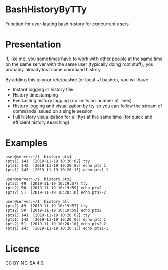 # BashHistoryByTTy
Function for ever-lasting bash history for concurrent users

# Presentation
If, like me, you sometimes have to work with other people at the same time on the same server with the same user (typically doing root stuff), you probably already lost some command history.

By adding this to your /etc/bashrc (or local ~/.bashrc), you will have :
- Instant logging in history file
- History timestamping
- Everlasting history logging (no limits on number of lines)
- History logging and visualization by tty so you can follow the stream of commands issued on a single session
- Full history visualization for all ttys at the same time (for quick and efficient history searching) 

# Examples 
```
user@server:~/$  history pts1
(pts1) 141  [2019-11-19 10:20:02] tty
(pts1) 142  [2019-11-19 10:20:05] echo pts 1
(pts1) 143  [2019-11-19 10:20:13] echo pts1-1
```
```
user@server:~/$  history pts2
(pts2) 49  [2019-11-19 10:19:57] tty
(pts2) 50  [2019-11-19 10:19:59] echo pts2
(pts2) 51  [2019-11-19 10:20:10] echo pts2-2
```
```
user@server:~/$  history all
(pts2) 49  [2019-11-19 10:19:57] tty
(pts2) 50  [2019-11-19 10:19:59] echo pts2
(pts1) 141  [2019-11-19 10:20:02] tty
(pts1) 142  [2019-11-19 10:20:05] echo pts 1
(pts2) 51  [2019-11-19 10:20:10] echo pts2-2
(pts1) 143  [2019-11-19 10:20:13] echo pts1-1
```

# Licence
CC BY-NC-SA 4.0.
